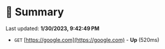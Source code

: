 # 📖 Summary
Last updated: **1/30/2023, 9:42:49 PM**

- `GET` [https://google.com](https://google.com) - **Up** (520ms)
